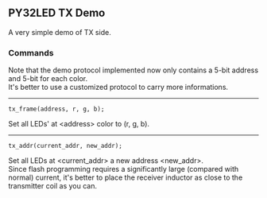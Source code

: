 ## PY32LED TX Demo  
A very simple demo of TX side.  

### Commands  

Note that the demo protocol implemented now only contains a 5-bit address and 5-bit for each color.  
It's better to use a customized protocol to carry more informations.  

---
```
tx_frame(address, r, g, b);
```
Set all LEDs' at \<address\> color to (r, g, b).  

---
```
tx_addr(current_addr, new_addr);
```
Set all LEDs at \<current_addr\> a new address \<new_addr\>.   
Since flash programming requires a significantly large (compared with normal) current, it's better to place the receiver inductor as close to the transmitter coil as you can.  

